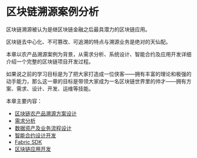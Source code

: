 # 区块链溯源案例分析

区块链溯源被认为是继区块链金融之后最具潜力的区块链应用。

区块链去中心化、不可篡改、可追溯的特点与溯源业务是绝对的天仙配。

本章以农产品溯源案例为背景，从需求分析、系统设计、智能合约及应用开发详细介绍一个完整的区块链项目开发过程。

如果说之前的学习目标是为了把大家打造成一位侠客——拥有丰富的理论和极强的动手能力，那么这一章的目标是带领大家成为一名区块链世界里的帅才——拥有方案、需求、设计、开发、运维等技能。

本章主要内容：
* [区块链农产品溯源方案设计](./chapter6_01%20solution.md)
* [需求分析](./chapter6_02%20requirement.md)
* [数据资产及业务流程设计](./chapter6_03%20asset_business_design.md)
* [智能合约设计开发](./chapter6_04%20smartcontract_dev.md)
* [Fabric SDK](./chapter6_05%20fabric_sdk.md)
* [区块链应用开发](./chapter6_06%20blockchain_application_dev.md)
